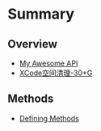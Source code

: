 # Summary

## Overview

* [My Awesome API](README.md)
* [XCode空间清理-30+G](xcodekong-jian-qing-7406-30-+-g.md)

## Methods

* [Defining Methods](methods.md)

